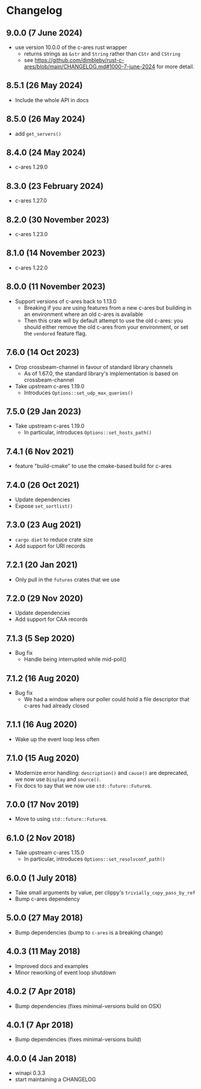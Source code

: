# Changelog

## 9.0.0 (7 June 2024)

- use version 10.0.0 of the c-ares rust wrapper
  - returns strings as `&str` and `String` rather than `CStr` and `CString`
  - see
    <https://github.com/dimbleby/rust-c-ares/blob/main/CHANGELOG.md#1000-7-june-2024>
    for more detail.

## 8.5.1 (26 May 2024)

- Include the whole API in docs

## 8.5.0 (26 May 2024)

- add `get_servers()`

## 8.4.0 (24 May 2024)

- c-ares 1.29.0

## 8.3.0 (23 February 2024)

- c-ares 1.27.0

## 8.2.0 (30 November 2023)

- c-ares 1.23.0

## 8.1.0 (14 November 2023)

- c-ares 1.22.0

## 8.0.0 (11 November 2023)

- Support versions of c-ares back to 1.13.0
  - Breaking if you are using features from a new c-ares but building in an
    environment where an old c-ares is available
  - Then this crate will by default attempt to use the old c-ares: you should
    either remove the old c-ares from your environment, or set the `vendored`
    feature flag.

## 7.6.0 (14 Oct 2023)

- Drop crossbeam-channel in favour of standard library channels
  - As of 1.67.0, the standard library's implementation is based on
    crossbeam-channel
- Take upstream c-ares 1.19.0
  - Introduces `Options::set_udp_max_queries()`

## 7.5.0 (29 Jan 2023)

- Take upstream c-ares 1.19.0
  - In particular, introduces `Options::set_hosts_path()`

## 7.4.1 (6 Nov 2021)

- feature "build-cmake" to use the cmake-based build for c-ares

## 7.4.0 (26 Oct 2021)

- Update dependencies
- Expose `set_sortlist()`

## 7.3.0 (23 Aug 2021)

- `cargo diet` to reduce crate size
- Add support for URI records

## 7.2.1 (20 Jan 2021)

- Only pull in the `futures` crates that we use

## 7.2.0 (29 Nov 2020)

- Update dependencies
- Add support for CAA records

## 7.1.3 (5 Sep 2020)

- Bug fix
  - Handle being interrupted while mid-poll()

## 7.1.2 (16 Aug 2020)

- Bug fix
  - We had a window where our poller could hold a file descriptor that c-ares
    had already closed

## 7.1.1 (16 Aug 2020)

- Wake up the event loop less often

## 7.1.0 (15 Aug 2020)

- Modernize error handling: `description()` and `cause()` are deprecated, we now
  use `Display` and `source()`.
- Fix docs to say that we now use `std::future::Future`s.

## 7.0.0 (17 Nov 2019)

- Move to using `std::future::Future`s.

## 6.1.0 (2 Nov 2018)

- Take upstream c-ares 1.15.0
  - In particular, introduces `Options::set_resolvconf_path()`

## 6.0.0 (1 July 2018)

- Take small arguments by value, per clippy's `trivially_copy_pass_by_ref`
- Bump c-ares dependency

## 5.0.0 (27 May 2018)

- Bump dependencies (bump to `c-ares` is a breaking change)

## 4.0.3 (11 May 2018)

- Improved docs and examples
- Minor reworking of event loop shutdown

## 4.0.2 (7 Apr 2018)

- Bump dependencies (fixes minimal-versions build on OSX)

## 4.0.1 (7 Apr 2018)

- Bump dependencies (fixes minimal-versions build)

## 4.0.0 (4 Jan 2018)

- winapi 0.3.3
- start maintaining a CHANGELOG

